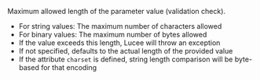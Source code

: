 Maximum allowed length of the parameter value (validation check).
 	
- For string values: The maximum number of characters allowed
- For binary values: The maximum number of bytes allowed
- If the value exceeds this length, Lucee will throw an exception
- If not specified, defaults to the actual length of the provided value
- If the attribute `charset` is defined, string length comparison will be byte-based for that encoding